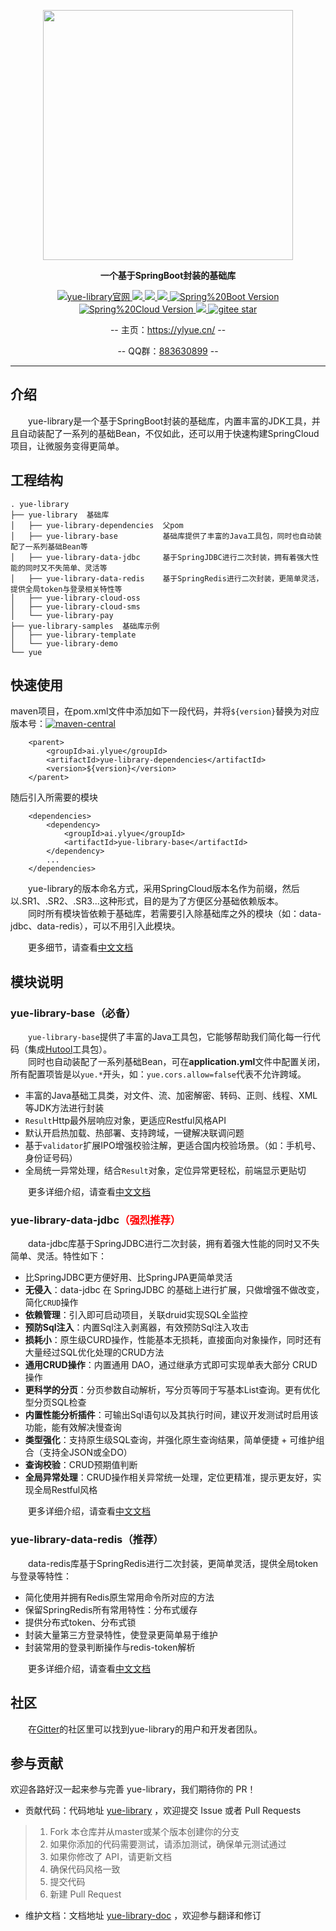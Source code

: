<p align="center">
	<a href="https://ylyue.cn/"><img src="https://gitee.com/yl-yue/yue-library/raw/master/docs/_images/logo.png" width="400"></a>
</p>
<p align="center">
	<strong>一个基于SpringBoot封装的基础库</strong>
</p>
<p align="center">
	<a href="https://ylyue.cn/">
		<img src="https://img.shields.io/badge/文档-yue-blue.svg?style=flat-square" alt="yue-library官网">
	</a>
	<a target="_blank" href="https://www.apache.org/licenses/LICENSE-2.0.html">
		<img src="https://img.shields.io/:license-apache-blue.svg" >
	</a>
	<a target="_blank" href="https://maven-badges.herokuapp.com/maven-central/ai.ylyue/yue-library-dependencies">
		<img src="https://img.shields.io/maven-central/v/ai.ylyue/yue-library-dependencies.svg?label=Maven%20Central">
	</a>
	<a target="_blank" href="https://www.oracle.com/technetwork/java/javase/downloads/jdk11-downloads-5066655.html">
		<img src="https://img.shields.io/badge/JDK-11+-green.svg" >
	</a>
	<a target="_blank" href="https://spring.io/projects/spring-boot">
		<img src="https://img.shields.io/badge/Spring%20Boot-2.1+-green.svg" alt="Spring%20Boot Version">
	</a>
	<a target="_blank" href="https://spring.io/projects/spring-cloud">
		<img src="https://img.shields.io/badge/Spring%20Cloud-Greenwich+-green.svg" alt="Spring%20Cloud Version">
	</a>
	<a target="_blank" href="https://gitter.im/yl-yue/yue-library?utm_source=share-link&utm_medium=link&utm_campaign=share-link">
		<img src="https://badges.gitter.im/yl-yue/yue-library.svg" >
	</a>
	<a target="_blank" href="https://gitee.com/yl-yue/yue-library/stargazers">
		<img src='https://gitee.com/yl-yue/yue-library/badge/star.svg?theme=dark' alt='gitee star'>
	</a>
<!-- 	<a target="_blank" href='https://github.com/yl-yue/yue-library'>
		<img src="https://img.shields.io/github/stars/yl-yue/yue-library.svg?style=social" alt="github star">
	</a> -->
</p>
<p align="center">
	-- 主页：<a href="https://ylyue.cn">https://ylyue.cn/</a> --
</p>
<p align="center">
	-- QQ群：<a href="https://jq.qq.com/?_wv=1027&k=5WI2Vbb">883630899</a> --
</p>

-------------------------------------------------------------------------------

## 介绍

　　yue-library是一个基于SpringBoot封装的基础库，内置丰富的JDK工具，并且自动装配了一系列的基础Bean，不仅如此，还可以用于快速构建SpringCloud项目，让微服务变得更简单。

## 工程结构

```
. yue-library
├── yue-library  基础库
│   ├── yue-library-dependencies  父pom
│   ├── yue-library-base          基础库提供了丰富的Java工具包，同时也自动装配了一系列基础Bean等
│   ├── yue-library-data-jdbc     基于SpringJDBC进行二次封装，拥有着强大性能的同时又不失简单、灵活等
│   ├── yue-library-data-redis    基于SpringRedis进行二次封装，更简单灵活，提供全局token与登录相关特性等
│   ├── yue-library-cloud-oss
│   ├── yue-library-cloud-sms
│   └── yue-library-pay
├── yue-library-samples  基础库示例
│   ├── yue-library-template
│   └── yue-library-demo
└── yue
```

## 快速使用
maven项目，在pom.xml文件中添加如下一段代码，并将`${version}`替换为对应版本号：[![maven-central](https://img.shields.io/maven-central/v/ai.ylyue/yue-library-dependencies.svg?label=Maven%20Central)](https://maven-badges.herokuapp.com/maven-central/ai.ylyue/yue-library-dependencies)
``` pom
	<parent>
		<groupId>ai.ylyue</groupId>
		<artifactId>yue-library-dependencies</artifactId>
		<version>${version}</version>
	</parent>
```
随后引入所需要的模块
``` pom
	<dependencies>
		<dependency>
			<groupId>ai.ylyue</groupId>
			<artifactId>yue-library-base</artifactId>
		</dependency>
		...
	</dependencies>
```
　　yue-library的版本命名方式，采用SpringCloud版本名作为前缀，然后以.SR1、.SR2、.SR3...这种形式，目的是为了方便区分基础依赖版本。<br>
　　同时所有模块皆依赖于基础库，若需要引入除基础库之外的模块（如：data-jdbc、data-redis），可以不用引入此模块。<br>

　　更多细节，请查看[中文文档](https://ylyue.cn)

## 模块说明
### yue-library-base（必备）
　　`yue-library-base`提供了丰富的Java工具包，它能够帮助我们简化每一行代码（集成[Hutool](https://hutool.cn)工具包）。<br>
　　同时也自动装配了一系列基础Bean，可在<b>application.yml</b>文件中配置关闭，所有配置项皆是以`yue.*`开头，如：`yue.cors.allow=false`代表不允许跨域。
- 丰富的Java基础工具类，对文件、流、加密解密、转码、正则、线程、XML等JDK方法进行封装
- `Result`Http最外层响应对象，更适应Restful风格API
- 默认开启热加载、热部署、支持跨域，一键解决联调问题
- 基于`validator`扩展IPO增强校验注解，更适合国内校验场景。（如：手机号、身份证号码）
- 全局统一异常处理，结合`Result`对象，定位异常更轻松，前端显示更贴切

　　更多详细介绍，请查看[中文文档](https://ylyue.cn)

### yue-library-data-jdbc<font color=red>（强烈推荐）</font>
　　data-jdbc库基于SpringJDBC进行二次封装，拥有着强大性能的同时又不失简单、灵活。特性如下：
- 比SpringJDBC更方便好用、比SpringJPA更简单灵活
- **无侵入**：data-jdbc 在 SpringJDBC 的基础上进行扩展，只做增强不做改变，简化`CRUD`操作
- **依赖管理**：引入即可启动项目，关联druid实现SQL全监控
- **预防Sql注入**：内置Sql注入剥离器，有效预防Sql注入攻击
- **损耗小**：原生级CURD操作，性能基本无损耗，直接面向对象操作，同时还有大量经过SQL优化处理的CRUD方法
- **通用CRUD操作**：内置通用 DAO，通过继承方式即可实现单表大部分 CRUD 操作
- **更科学的分页**：分页参数自动解析，写分页等同于写基本List查询。更有优化型分页SQL检查
- **内置性能分析插件**：可输出Sql语句以及其执行时间，建议开发测试时启用该功能，能有效解决慢查询
- **类型强化**：支持原生级SQL查询，并强化原生查询结果，简单便捷 + 可维护组合（支持全JSON或全DO）
- **查询校验**：CRUD预期值判断
- **全局异常处理**：CRUD操作相关异常统一处理，定位更精准，提示更友好，实现全局Restful风格

　　更多详细介绍，请查看[中文文档](https://ylyue.cn)

### yue-library-data-redis（推荐）
　　data-redis库基于SpringRedis进行二次封装，更简单灵活，提供全局token与登录等特性：
- 简化使用并拥有Redis原生常用命令所对应的方法
- 保留SpringRedis所有常用特性：分布式缓存
- 提供分布式token、分布式锁
- 封装大量第三方登录特性，使登录更简单易于维护
- 封装常用的登录判断操作与redis-token解析

　　更多详细介绍，请查看[中文文档](https://ylyue.cn)

## 社区

　　在[Gitter](https://gitter.im/yl-yue/yue-library)的社区里可以找到yue-library的用户和开发者团队。

## 参与贡献

欢迎各路好汉一起来参与完善 yue-library，我们期待你的 PR！

- 贡献代码：代码地址 [yue-library](https://gitee.com/yl-yue/yue-library) ，欢迎提交 Issue 或者 Pull Requests

> 1. Fork 本仓库并从master或某个版本创建你的分支
> 2. 如果你添加的代码需要测试，请添加测试，确保单元测试通过
> 3. 如果你修改了 API，请更新文档
> 4. 确保代码风格一致
> 5. 提交代码
> 6. 新建 Pull Request

- 维护文档：文档地址 [yue-library-doc](https://gitee.com/yl-yue/yue-library/tree/master/docs) ，欢迎参与翻译和修订